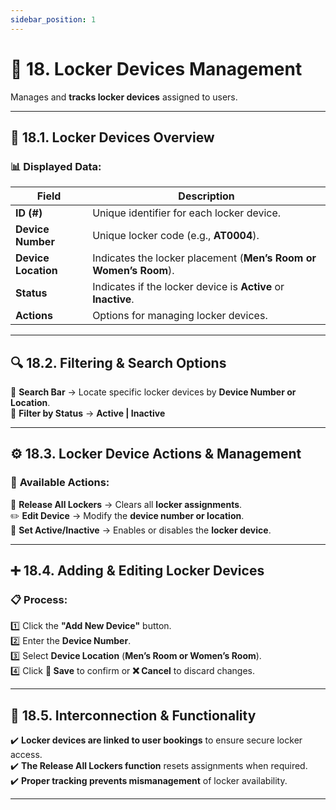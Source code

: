 ```yaml
---
sidebar_position: 1
---
```


# 🔐 18. Locker Devices Management

Manages and **tracks locker devices** assigned to users.

---

## 📌 18.1. Locker Devices Overview

### 📊 Displayed Data:

| Field               | Description                                                      |
| ------------------- | ---------------------------------------------------------------- |
| **ID (#)**          | Unique identifier for each locker device.                        |
| **Device Number**   | Unique locker code (e.g., **AT0004**).                           |
| **Device Location** | Indicates the locker placement (**Men’s Room or Women’s Room**). |
| **Status**          | Indicates if the locker device is **Active** or **Inactive**.    |
| **Actions**         | Options for managing locker devices.                             |

---

## 🔍 18.2. Filtering & Search Options

🔎 **Search Bar** → Locate specific locker devices by **Device Number or Location**.  
🔹 **Filter by Status** → **Active | Inactive**

---

## ⚙️ 18.3. Locker Device Actions & Management

### 🎯 **Available Actions:**

🔄 **Release All Lockers** → Clears all **locker assignments**.  
✏️ **Edit Device** → Modify the **device number or location**.  
🔺 **Set Active/Inactive** → Enables or disables the **locker device**.

---

## ➕ 18.4. Adding & Editing Locker Devices

### 📋 **Process:**

1️⃣ Click the **"Add New Device"** button.  
2️⃣ Enter the **Device Number**.  
3️⃣ Select **Device Location** (**Men’s Room or Women’s Room**).  
4️⃣ Click **💾 Save** to confirm or **❌ Cancel** to discard changes.

---

## 🔗 18.5. Interconnection & Functionality

✔️ **Locker devices are linked to user bookings** to ensure secure locker access.  
✔️ **The Release All Lockers function** resets assignments when required.  
✔️ **Proper tracking prevents mismanagement** of locker availability.

---
